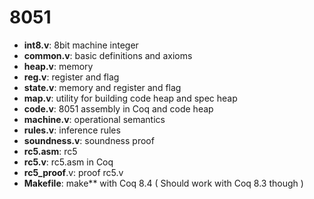 8051
====
* **int8.v**:
  8bit machine integer
* **common.v**:
  basic definitions and axioms
* **heap.v**:
  memory
* **reg.v**:
  register and flag
* **state.v**:
  memory and register and flag
* **map.v**:
  utility for building code heap and spec heap
* **code.v**:
  8051 assembly in Coq and code heap
* **machine.v**:
  operational semantics
* **rules.v**:
  inference rules
* **soundness.v**:
  soundness proof
* **rc5.asm**:
  rc5
* **rc5.v**:
  rc5.asm in Coq
* **rc5_proof**.v:
  proof rc5.v
* **Makefile**:
  make** with Coq 8.4 ( Should work with Coq 8.3 though )
